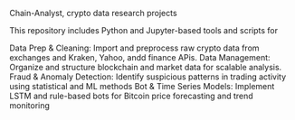 Chain-Analyst, crypto data research projects 

This repository includes Python and Jupyter-based tools and scripts for

Data Prep & Cleaning: Import and preprocess raw crypto data from exchanges and Kraken, Yahoo, andd finance APis.
Data Management: Organize and structure blockchain and market data for scalable analysis.
Fraud & Anomaly Detection: Identify suspicious patterns in trading activity using statistical and ML methods
Bot & Time Series Models: Implement LSTM and rule-based bots for Bitcoin price forecasting and trend monitoring

